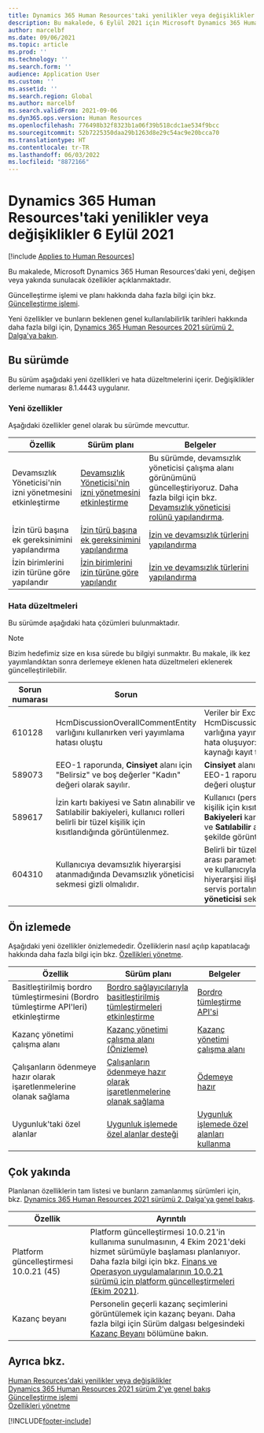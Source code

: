 ```yaml
---
title: Dynamics 365 Human Resources'taki yenilikler veya değişiklikler 6 Eylül 2021
description: Bu makalede, 6 Eylül 2021 için Microsoft Dynamics 365 Human Resources'daki yeni veya değişen özellikler açıklanmaktadır.
author: marcelbf
ms.date: 09/06/2021
ms.topic: article
ms.prod: ''
ms.technology: ''
ms.search.form: ''
audience: Application User
ms.custom: ''
ms.assetid: ''
ms.search.region: Global
ms.author: marcelbf
ms.search.validFrom: 2021-09-06
ms.dyn365.ops.version: Human Resources
ms.openlocfilehash: 776498b32f8323b1a06f39b518cdc1ae534f9bcc
ms.sourcegitcommit: 52b7225350daa29b1263d8e29c54ac9e20bcca70
ms.translationtype: HT
ms.contentlocale: tr-TR
ms.lasthandoff: 06/03/2022
ms.locfileid: "8872166"
---
```

# <a name="whats-new-or-changed-in-dynamics-365-human-resources-september-6-2021"></a>Dynamics 365 Human Resources'taki yenilikler veya değişiklikler 6 Eylül 2021

[!include [Applies to Human Resources](../includes/applies-to-hr.md)]

Bu makalede, Microsoft Dynamics 365 Human Resources'daki yeni, değişen veya yakında sunulacak özellikler açıklanmaktadır.

Güncelleştirme işlemi ve planı hakkında daha fazla bilgi için bkz. [Güncelleştirme işlemi](hr-admin-setup-update-process.md).

Yeni özellikler ve bunların beklenen genel kullanılabilirlik tarihleri hakkında daha fazla bilgi için, [Dynamics 365 Human Resources 2021 sürümü 2. Dalga'ya bakın](/dynamics365-release-plan/2021wave2/human-resources/dynamics365-human-resources/).

## <a name="in-this-release"></a>Bu sürümde

Bu sürüm aşağıdaki yeni özellikleri ve hata düzeltmelerini içerir. Değişiklikler derleme numarası 8.1.4443 uygulanır.

### <a name="new-features"></a>Yeni özellikler

Aşağıdaki özellikler genel olarak bu sürümde mevcuttur.

| Özellik | Sürüm planı | Belgeler |
|---|---|---|
| Devamsızlık Yöneticisi'nin izni yönetmesini etkinleştirme | [Devamsızlık Yöneticisi'nin izni yönetmesini etkinleştirme](/dynamics365-release-plan/2021wave1/human-resources/dynamics365-human-resources/enable-absence-manager-manage-leave) | Bu sürümde, devamsızlık yöneticisi çalışma alanı görünümünü güncelleştiriyoruz. Daha fazla bilgi için bkz. [Devamsızlık yöneticisi rolünü yapılandırma](https://go.microsoft.com/fwlink/?linkid=2168107). |
| İzin türü başına ek gereksinimini yapılandırma | [İzin türü başına ek gereksinimini yapılandırma](/dynamics365-release-plan/2021wave1/human-resources/dynamics365-human-resources/mandate-attachments-specific-leave-types) | [İzin ve devamsızlık türlerini yapılandırma](https://go.microsoft.com/fwlink/?linkid=2168108) |
| İzin birimlerini izin türüne göre yapılandır | [İzin birimlerini izin türüne göre yapılandır](/dynamics365-release-plan/2021wave1/human-resources/dynamics365-human-resources/configure-leave-units-per-leave-type) | [İzin ve devamsızlık türlerini yapılandırma](https://go.microsoft.com/fwlink/?linkid=2168215) |

### <a name="bug-fixes"></a>Hata düzeltmeleri

Bu sürümde aşağıdaki hata çözümleri bulunmaktadır.

> [!NOTE]
> Bizim hedefimiz size en kısa sürede bu bilgiyi sunmaktır. Bu makale, ilk kez yayımlandıktan sonra derlemeye eklenen hata düzeltmeleri eklenerek güncelleştirilebilir.

| Sorun numarası | Sorun | Açıklama |
|---|---|---|
| 610128 | HcmDiscussionOverallCommentEntity varlığını kullanırken veri yayımlama hatası oluştu | Veriler bir Excel çalışma kitabından HcmDiscussionOverralCommentEntity varlığına yayımlandığında aşağıdaki hata oluşuyor: "HcmTopicOverrall veri kaynağı kayıt türü bulunamıyor" |
| 589073 | EEO-1 raporunda, **Cinsiyet** alanı için "Belirsiz" ve boş değerler "Kadın" değeri olarak sayılır. | **Cinsiyet** alanı için **Erkek** belirtilmezse EEO-1 raporunda varsayılan **Kadın** değeri oluşturulur. |
| 589617 | İzin kartı bakiyesi ve Satın alınabilir ve Satılabilir bakiyeleri, kullanıcı rolleri belirli bir tüzel kişilik için kısıtlandığında görüntülenmez. | Kullanıcı (personel rolü) belirli bir tüzel kişilik için kısıtlanırsa bakiyeler, **İzin Bakiyeleri** kartında ve **Satın alınabilir** ve **Satılabilir** alanlarında doğru şekilde görüntülenmez. |
| 604310 | Kullanıcıya devamsızlık hiyerarşisi atanmadığında Devamsızlık yöneticisi sekmesi gizli olmalıdır. | Belirli bir tüzel kişilik için, şirketler arası parametresi etkinleştirilmedikçe ve kullanıcıyla en az bir devamsızlık hiyerarşisi ilişkilendirilmedikçe self servis portalında **Devamsızlık yöneticisi** sekmesi gizlenmelidir. |

## <a name="in-preview"></a>Ön izlemede

Aşağıdaki yeni özellikler önizlemededir. Özelliklerin nasıl açılıp kapatılacağı hakkında daha fazla bilgi için bkz. [Özellikleri yönetme](hr-admin-manage-features.md).

| Özellik | Sürüm planı | Belgeler |
|---|---|---|
| Basitleştirilmiş bordro tümleştirmesini (Bordro tümleştirme API'leri) etkinleştirme | [Bordro sağlayıcılarıyla basitleştirilmiş tümleştirmeleri etkinleştirme](/dynamics365-release-plan/2021wave1/human-resources/dynamics365-human-resources/enable-simplified-integration-payroll-providers) | [Bordro tümleştirme API'si](hr-admin-integration-payroll-api-introduction.md) |
| Kazanç yönetimi çalışma alanı | [Kazanç yönetimi çalışma alanı (Önizleme)](/dynamics365-release-plan/2020wave2/human-resources/dynamics365-human-resources/benefits-management-workspace) | [Kazanç yönetimi çalışma alanı](hr-benefits-management-workspace.md) |
| Çalışanların ödenmeye hazır olarak işaretlenmelerine olanak sağlama | [Çalışanların ödenmeye hazır olarak işaretlenmelerine olanak sağlama](/dynamics365-release-plan/2021wave1/human-resources/dynamics365-human-resources/enable-employees-be-marked-as-ready-pay) | [Ödemeye hazır](/dynamics365/human-resources/hr-compensation-payroll) |
| Uygunluk'taki özel alanlar |[Uygunluk işlemede özel alanlar desteği](/dynamics365-release-plan/2021wave1/human-resources/dynamics365-human-resources/custom-field-support-benefits-management) | [Uygunluk işlemede özel alanları kullanma](/dynamics365/human-resources/hr-benefits-setup-eligibility-rules#using-custom-fields-in-eligibility-rules) |

## <a name="coming-soon"></a>Çok yakında

Planlanan özelliklerin tam listesi ve bunların zamanlanmış sürümleri için, bkz. [Dynamics 365 Human Resources 2021 sürümü 2. Dalga'ya genel bakış](/dynamics365-release-plan/2021wave2/human-resources/dynamics365-human-resources/).

| Özellik | Ayrıntılı |
|---|---|
| Platform güncelleştirmesi 10.0.21 (45) | Platform güncelleştirmesi 10.0.21'in kullanıma sunulmasının, 4 Ekim 2021'deki hizmet sürümüyle başlaması planlanıyor. Daha fazla bilgi için bkz. [Finans ve Operasyon uygulamalarının 10.0.21 sürümü için platform güncelleştirmeleri (Ekim 2021)](/dynamics365/fin-ops-core/dev-itpro/get-started/whats-new-platform-updates-10-0-21). |
| Kazanç beyanı | Personelin geçerli kazanç seçimlerini görüntülemek için kazanç beyanı. Daha fazla bilgi için Sürüm dalgası belgesindeki [Kazanç Beyanı](/dynamics365-release-plan/2021wave1/human-resources/dynamics365-human-resources/benefits-summary-statement) bölümüne bakın. |

## <a name="see-also"></a>Ayrıca bkz.

[Human Resources'daki yenilikler veya değişiklikler](hr-admin-whats-new.md)</br>
[Dynamics 365 Human Resources 2021 sürüm 2'ye genel bakış](/dynamics365-release-plan/2021wave2/human-resources/dynamics365-human-resources/)</br>
[Güncelleştirme işlemi](hr-admin-setup-update-process.md)</br>
[Özellikleri yönetme](hr-admin-manage-features.md)

[!INCLUDE[footer-include](../includes/footer-banner.md)]
